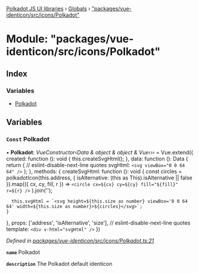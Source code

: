 [Polkadot JS UI libraries](../README.md) › [Globals](../globals.md) › ["packages/vue-identicon/src/icons/Polkadot"](_packages_vue_identicon_src_icons_polkadot_.md)

# Module: "packages/vue-identicon/src/icons/Polkadot"

## Index

### Variables

* [Polkadot](_packages_vue_identicon_src_icons_polkadot_.md#const-polkadot)

## Variables

### `Const` Polkadot

• **Polkadot**: *VueConstructor‹Data & object & object & Vue‹››* = Vue.extend({
  created: function (): void {
    this.createSvgHtml();
  },
  data: function (): Data {
    return {
      // eslint-disable-next-line quotes
      svgHtml: `<svg viewBox="0 0 64 64" />`
    };
  },
  methods: {
    createSvgHtml: function (): void {
      const circles = polkadotIcon(this.address, { isAlternative: (this as This).isAlternative || false }).map(({ cx, cy, fill, r }) =>
        `<circle cx=${cx} cy=${cy} fill="${fill}" r=${r} />`
      ).join('');

      this.svgHtml = `<svg height=${this.size as number} viewBox='0 0 64 64' width=${this.size as number}>${circles}</svg>`;
    }
  },
  props: ['address', 'isAlternative', 'size'],
  // eslint-disable-next-line quotes
  template: `<div v-html="svgHtml" />`
})

*Defined in [packages/vue-identicon/src/icons/Polkadot.ts:21](https://github.com/polkadot-js/ui/blob/11c4464/packages/vue-identicon/src/icons/Polkadot.ts#L21)*

**`name`** Polkadot

**`description`** The Polkadot default identicon
